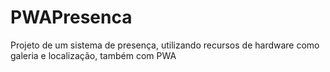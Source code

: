 # PWAPresenca
Projeto de um sistema de presença, utilizando recursos de hardware como galeria e localização, também com PWA
